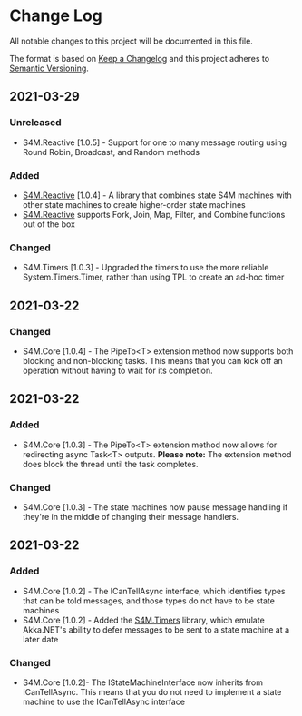 # Change Log
All notable changes to this project will be documented in this file.
 
The format is based on [Keep a Changelog](http:--keepachangelog.com-)
and this project adheres to [Semantic Versioning](http:--semver.org-).
 
## 2021-03-29
### Unreleased
- S4M.Reactive [1.0.5] - Support for one to many message routing using Round Robin, Broadcast, and Random methods
### Added
- [S4M.Reactive](https://www.nuget.org/packages/Laureano.S4M.Reactive/) [1.0.4] - A library that combines state S4M machines with other state machines to create higher-order state machines
- [S4M.Reactive](https://www.nuget.org/packages/Laureano.S4M.Reactive/) supports Fork, Join, Map, Filter, and Combine functions out of the box
### Changed
- S4M.Timers [1.0.3] - Upgraded the timers to use the more reliable System.Timers.Timer, rather than using TPL to create an ad-hoc timer

## 2021-03-22
### Changed
- S4M.Core [1.0.4] - The PipeTo&lt;T&gt; extension method now supports both blocking and non-blocking tasks. This means that you can kick off an operation without having to wait for its completion.

## 2021-03-22
### Added
- S4M.Core [1.0.3] - The PipeTo&lt;T&gt; extension method now allows for redirecting async Task&lt;T&gt; outputs. **Please note:** The extension method does block the thread until the task completes.
### Changed
- S4M.Core [1.0.3] - The state machines now pause message handling if they're in the middle of changing their message handlers.

## 2021-03-22
### Added
- S4M.Core [1.0.2] - The ICanTellAsync interface, which identifies types that can be told messages, and those types do not have to be state machines
- S4M.Core [1.0.2] - Added the [S4M.Timers](https://www.nuget.org/packages/Laureano.S4M.Timers/) library, which emulate Akka.NET's ability to defer messages to be sent to a state machine at a later date

### Changed
- S4M.Core [1.0.2]- The IStateMachineInterface now inherits from ICanTellAsync. This means that you do not need to implement a state machine to use the ICanTellAsync interface